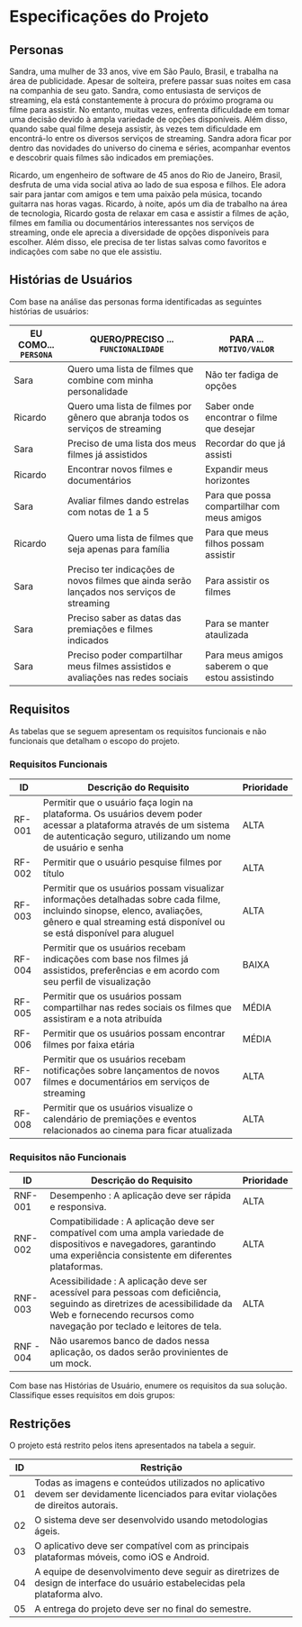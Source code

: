 # Especificações do Projeto






## Personas

Sandra, uma mulher de 33 anos, vive em São Paulo, Brasil, e trabalha na área de publicidade. Apesar de solteira, prefere passar suas noites em casa na companhia de seu gato. Sandra, como entusiasta de serviços de streaming, ela está constantemente à procura do próximo programa ou filme para assistir. No entanto, muitas vezes, enfrenta dificuldade em tomar uma decisão devido à ampla variedade de opções disponíveis. Além disso, quando sabe qual filme deseja assistir, às vezes tem dificuldade em encontrá-lo entre os diversos serviços de streaming. Sandra adora ficar por dentro das novidades do universo do cinema e séries, acompanhar eventos e descobrir quais filmes são indicados em premiações.

Ricardo, um engenheiro de software de 45 anos do Rio de Janeiro, Brasil, desfruta de uma vida social ativa ao lado de sua esposa e filhos. Ele adora sair para jantar com amigos e tem uma paixão pela música, tocando guitarra nas horas vagas.  Ricardo, à noite, após um dia de trabalho na área de tecnologia, Ricardo gosta de relaxar em casa e assistir a filmes de ação, filmes em família ou documentários interessantes nos serviços de streaming, onde ele aprecia a diversidade de opções disponíveis para escolher. Além disso, ele precisa de ter listas salvas como favoritos e indicações com sabe no que ele assistiu. 

## Histórias de Usuários

Com base na análise das personas forma identificadas as seguintes histórias de usuários:

|EU COMO... `PERSONA`| QUERO/PRECISO ... `FUNCIONALIDADE` |PARA ... `MOTIVO/VALOR`                 |
|--------------------|------------------------------------|----------------------------------------|
|Sara | Quero uma lista de filmes que combine com minha personalidade          | Não ter fadiga de opções
|Ricardo | Quero uma lista de filmes por gênero que abranja todos os serviços de streaming | Saber onde encontrar o filme que desejar 
|Sara  | Preciso de uma lista dos meus filmes já assistidos | Recordar do que já assisti
|Ricardo | Encontrar novos filmes e documentários | Expandir meus horizontes
|Sara | Avaliar filmes dando estrelas com notas de 1 a 5 | Para que possa compartilhar com meus amigos
|Ricardo | Quero uma lista de filmes que seja apenas para família | Para que meus filhos possam assistir
|Sara  | Preciso ter indicações de novos filmes que ainda serão lançados nos serviços de streaming| Para assistir os filmes 
|Sara  | Preciso saber as datas das premiações e filmes indicados | Para se manter ataulizada
|Sara  | Preciso poder compartilhar meus filmes assistidos e avaliações nas redes sociais| Para meus amigos saberem o que estou assistindo
## Requisitos

As tabelas que se seguem apresentam os requisitos funcionais e não funcionais que detalham o escopo do projeto.

### Requisitos Funcionais

|ID    | Descrição do Requisito  | Prioridade | 
|------|-----------------------------------------|----| 
RF-001|	Permitir que o usuário faça login na plataforma. Os usuários devem poder acessar a plataforma através de um sistema de autenticação seguro, utilizando um nome de usuário e senha 	| ALTA |
RF-002|	Permitir que o usuário pesquise filmes por título	| ALTA |
RF-003| Permitir que os usuários possam visualizar informações detalhadas sobre cada filme, incluindo sinopse, elenco, avaliações, gênero e qual streaming está disponível ou se está disponível para aluguel	| ALTA |
RF-004 |	Permitir que os usuários recebam indicações com base nos filmes já assistidos, preferências e em acordo com seu perfil de visualização 	| BAIXA |
RF-005|	Permitir que os usuários possam compartilhar nas redes sociais os filmes que assistiram e a nota atribuída	| MÉDIA |
RF-006| Permitir que os usuários possam encontrar filmes por faixa etária | MÉDIA |
RF-007| Permitir que os usuários recebam notificações sobre lançamentos de novos filmes e documentários em serviços de streaming |	ALTA |
RF-008| Permitir que os usuários visualize o calendário de premiações e eventos relacionados ao cinema para ficar atualizada | ALTA |

### Requisitos não Funcionais

|ID     | Descrição do Requisito  |Prioridade |
|-------|-------------------------|----|
|RNF-001| Desempenho : A aplicação deve ser rápida e responsiva.   |  ALTA | 
|RNF-002| Compatibilidade : A aplicação deve ser compatível com uma ampla variedade de dispositivos e navegadores, garantindo uma experiência consistente em diferentes plataformas.   |  ALTA |
|RNF-003| Acessibilidade : A aplicação deve ser acessível para pessoas com deficiência, seguindo as diretrizes de acessibilidade da Web e fornecendo recursos como navegação por teclado e leitores de tela.   | ALTA | 
|RNF - 004| Não usaremos banco de dados nessa aplicação, os dados serão provinientes de um mock. 

Com base nas Histórias de Usuário, enumere os requisitos da sua solução. Classifique esses requisitos em dois grupos:

## Restrições

O projeto está restrito pelos itens apresentados na tabela a seguir.

|ID| Restrição                                             |
|--|-------------------------------------------------------|
|01|Todas as imagens e conteúdos utilizados no aplicativo devem ser devidamente licenciados para evitar violações de direitos autorais.  |
|02| O sistema deve ser desenvolvido usando metodologias ágeis.         |
|03| O aplicativo deve ser compatível com as principais plataformas móveis, como iOS e Android. |
|04| A equipe de desenvolvimento deve seguir as diretrizes de design de interface do usuário estabelecidas pela plataforma alvo. |
|05| A entrega do projeto deve ser no final do semestre. 
